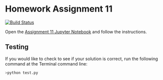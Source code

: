 # Homework Assignment 11

[![Build Status](https://travis-ci.com/PGE383-HPC/assignment11.svg?token=SnMGq692xXXqxzyE6QSj&branch=master)](https://travis-ci.com/PGE383-HPC/assignment11)

Open the [Assignment 11 Jupyter Notebook](assignment11.ipynb) and follow the instructions.

## Testing

If you would like to check to see if your solution is correct, run the following command at the Terminal command line:

```bash
>python test.py
```
